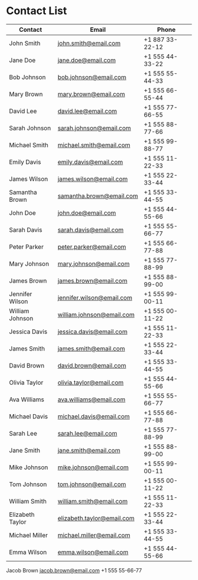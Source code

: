 # Contact List

|Contact|Email|Phone|
|---|---|---|
|John Smith|john.smith@email.com|+1 887 33-22-12|
|Jane Doe|jane.doe@email.com|+1 555 44-33-22|
|Bob Johnson|bob.johnson@email.com|+1 555 55-44-33|
|Mary Brown|mary.brown@email.com|+1 555 66-55-44|
|David Lee|david.lee@email.com|+1 555 77-66-55|
|Sarah Johnson|sarah.johnson@email.com|+1 555 88-77-66|
|Michael Smith|michael.smith@email.com|+1 555 99-88-77|
|Emily Davis|emily.davis@email.com|+1 555 11-22-33|
|James Wilson|james.wilson@email.com|+1 555 22-33-44|
|Samantha Brown|samantha.brown@email.com|+1 555 33-44-55|
|John Doe|john.doe@email.com|+1 555 44-55-66|
|Sarah Davis|sarah.davis@email.com|+1 555 55-66-77|
|Peter Parker|peter.parker@email.com|+1 555 66-77-88|
|Mary Johnson|mary.johnson@email.com|+1 555 77-88-99|
|James Brown|james.brown@email.com|+1 555 88-99-00|
|Jennifer Wilson|jennifer.wilson@email.com|+1 555 99-00-11|
|William Johnson|william.johnson@email.com|+1 555 00-11-22|
|Jessica Davis|jessica.davis@email.com|+1 555 11-22-33|
|James Smith|james.smith@email.com|+1 555 22-33-44|
|David Brown|david.brown@email.com|+1 555 33-44-55|
|Olivia Taylor|olivia.taylor@email.com|+1 555 44-55-66|
|Ava Williams|ava.williams@email.com|+1 555 55-66-77|
|Michael Davis|michael.davis@email.com|+1 555 66-77-88|
|Sarah Lee|sarah.lee@email.com|+1 555 77-88-99|
|Jane Smith|jane.smith@email.com|+1 555 88-99-00|
|Mike Johnson|mike.johnson@email.com|+1 555 99-00-11|
|Tom Johnson|tom.johnson@email.com|+1 555 00-11-22|
|William Smith|william.smith@email.com|+1 555 11-22-33|
|Elizabeth Taylor|elizabeth.taylor@email.com|+1 555 22-33-44|
|Michael Miller|michael.miller@email.com|+1 555 33-44-55|
|Emma Wilson|emma.wilson@email.com|+1 555 44-55-66|
Jacob Brown  jacob.brown@email.com  +1 555 55-66-77
